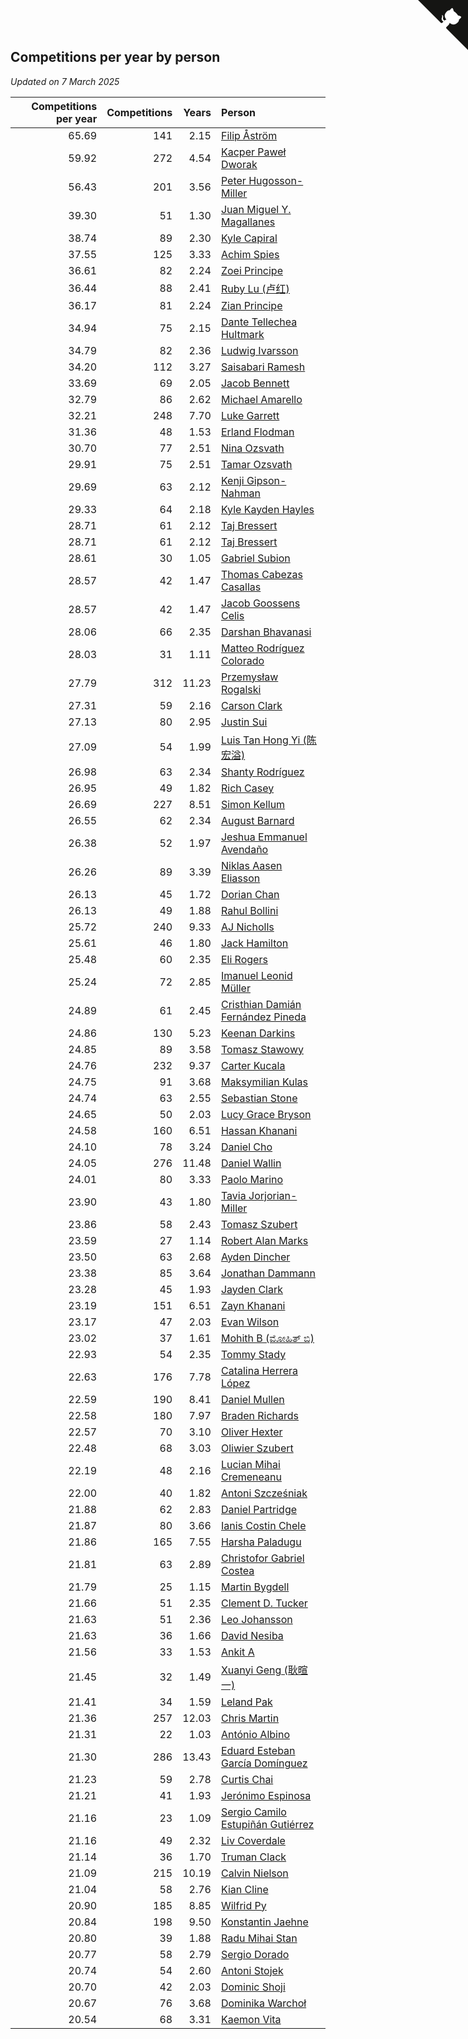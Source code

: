 ## Competitions per year by person

*Updated on  7 March 2025*

| Competitions per year | Competitions | Years | Person |
| ---: | ---: | ---: | :--- |
| 65.69 | 141 | 2.15 | [Filip Åström](https://www.worldcubeassociation.org/persons/2023ASTR01) |
| 59.92 | 272 | 4.54 | [Kacper Paweł Dworak](https://www.worldcubeassociation.org/persons/2020DWOR01) |
| 56.43 | 201 | 3.56 | [Peter Hugosson-Miller](https://www.worldcubeassociation.org/persons/2021HUGO01) |
| 39.30 | 51 | 1.30 | [Juan Miguel Y. Magallanes](https://www.worldcubeassociation.org/persons/2023MAGA09) |
| 38.74 | 89 | 2.30 | [Kyle Capiral](https://www.worldcubeassociation.org/persons/2022CAPI02) |
| 37.55 | 125 | 3.33 | [Achim Spies](https://www.worldcubeassociation.org/persons/2021SPIE01) |
| 36.61 | 82 | 2.24 | [Zoei Principe](https://www.worldcubeassociation.org/persons/2022PRIN09) |
| 36.44 | 88 | 2.41 | [Ruby Lu (卢红)](https://www.worldcubeassociation.org/persons/2022LURU01) |
| 36.17 | 81 | 2.24 | [Zian Principe](https://www.worldcubeassociation.org/persons/2022PRIN08) |
| 34.94 | 75 | 2.15 | [Dante Tellechea Hultmark](https://www.worldcubeassociation.org/persons/2023HULT01) |
| 34.79 | 82 | 2.36 | [Ludwig Ivarsson](https://www.worldcubeassociation.org/persons/2022IVAR01) |
| 34.20 | 112 | 3.27 | [Saisabari Ramesh](https://www.worldcubeassociation.org/persons/2021RAME01) |
| 33.69 | 69 | 2.05 | [Jacob Bennett](https://www.worldcubeassociation.org/persons/2023BENN04) |
| 32.79 | 86 | 2.62 | [Michael Amarello](https://www.worldcubeassociation.org/persons/2022AMAR09) |
| 32.21 | 248 | 7.70 | [Luke Garrett](https://www.worldcubeassociation.org/persons/2017GARR05) |
| 31.36 | 48 | 1.53 | [Erland Flodman](https://www.worldcubeassociation.org/persons/2023FLOD01) |
| 30.70 | 77 | 2.51 | [Nina Ozsvath](https://www.worldcubeassociation.org/persons/2022OZSV03) |
| 29.91 | 75 | 2.51 | [Tamar Ozsvath](https://www.worldcubeassociation.org/persons/2022OZSV04) |
| 29.69 | 63 | 2.12 | [Kenji Gipson-Nahman](https://www.worldcubeassociation.org/persons/2023GIPS01) |
| 29.33 | 64 | 2.18 | [Kyle Kayden Hayles](https://www.worldcubeassociation.org/persons/2022HAYL02) |
| 28.71 | 61 | 2.12 | [Taj Bressert](https://www.worldcubeassociation.org/persons/2023BRES01) |
| 28.71 | 61 | 2.12 | [Taj Bressert](https://www.worldcubeassociation.org/persons/2023BRES01) |
| 28.61 | 30 | 1.05 | [Gabriel Subion](https://www.worldcubeassociation.org/persons/2024SUBI01) |
| 28.57 | 42 | 1.47 | [Thomas Cabezas Casallas](https://www.worldcubeassociation.org/persons/2023CASA08) |
| 28.57 | 42 | 1.47 | [Jacob Goossens Celis](https://www.worldcubeassociation.org/persons/2023CELI06) |
| 28.06 | 66 | 2.35 | [Darshan Bhavanasi](https://www.worldcubeassociation.org/persons/2022BHAV01) |
| 28.03 | 31 | 1.11 | [Matteo Rodríguez Colorado](https://www.worldcubeassociation.org/persons/2024COLO04) |
| 27.79 | 312 | 11.23 | [Przemysław Rogalski](https://www.worldcubeassociation.org/persons/2013ROGA02) |
| 27.31 | 59 | 2.16 | [Carson Clark](https://www.worldcubeassociation.org/persons/2023CLAR02) |
| 27.13 | 80 | 2.95 | [Justin Sui](https://www.worldcubeassociation.org/persons/2022SUIJ01) |
| 27.09 | 54 | 1.99 | [Luis Tan Hong Yi (陈宏溢)](https://www.worldcubeassociation.org/persons/2023YILU01) |
| 26.98 | 63 | 2.34 | [Shanty Rodríguez](https://www.worldcubeassociation.org/persons/2022CUBI01) |
| 26.95 | 49 | 1.82 | [Rich Casey](https://www.worldcubeassociation.org/persons/2023CASE06) |
| 26.69 | 227 | 8.51 | [Simon Kellum](https://www.worldcubeassociation.org/persons/2016KELL12) |
| 26.55 | 62 | 2.34 | [August Barnard](https://www.worldcubeassociation.org/persons/2022BARN21) |
| 26.38 | 52 | 1.97 | [Jeshua Emmanuel Avendaño](https://www.worldcubeassociation.org/persons/2023AVEN01) |
| 26.26 | 89 | 3.39 | [Niklas Aasen Eliasson](https://www.worldcubeassociation.org/persons/2021ELIA01) |
| 26.13 | 45 | 1.72 | [Dorian Chan](https://www.worldcubeassociation.org/persons/2023DORI01) |
| 26.13 | 49 | 1.88 | [Rahul Bollini](https://www.worldcubeassociation.org/persons/2023BOLL01) |
| 25.72 | 240 | 9.33 | [AJ Nicholls](https://www.worldcubeassociation.org/persons/2015NICH04) |
| 25.61 | 46 | 1.80 | [Jack Hamilton](https://www.worldcubeassociation.org/persons/2023HAMI08) |
| 25.48 | 60 | 2.35 | [Eli Rogers](https://www.worldcubeassociation.org/persons/2022ROGE05) |
| 25.24 | 72 | 2.85 | [Imanuel Leonid Müller](https://www.worldcubeassociation.org/persons/2022MULL02) |
| 24.89 | 61 | 2.45 | [Cristhian Damián Fernández Pineda](https://www.worldcubeassociation.org/persons/2022PINE05) |
| 24.86 | 130 | 5.23 | [Keenan Darkins](https://www.worldcubeassociation.org/persons/2019DARK02) |
| 24.85 | 89 | 3.58 | [Tomasz Stawowy](https://www.worldcubeassociation.org/persons/2021STAW01) |
| 24.76 | 232 | 9.37 | [Carter Kucala](https://www.worldcubeassociation.org/persons/2015KUCA01) |
| 24.75 | 91 | 3.68 | [Maksymilian Kulas](https://www.worldcubeassociation.org/persons/2021KULA02) |
| 24.74 | 63 | 2.55 | [Sebastian Stone](https://www.worldcubeassociation.org/persons/2022STON09) |
| 24.65 | 50 | 2.03 | [Lucy Grace Bryson](https://www.worldcubeassociation.org/persons/2023BRYS01) |
| 24.58 | 160 | 6.51 | [Hassan Khanani](https://www.worldcubeassociation.org/persons/2018KHAN26) |
| 24.10 | 78 | 3.24 | [Daniel Cho](https://www.worldcubeassociation.org/persons/2021CHOD01) |
| 24.05 | 276 | 11.48 | [Daniel Wallin](https://www.worldcubeassociation.org/persons/2013WALL03) |
| 24.01 | 80 | 3.33 | [Paolo Marino](https://www.worldcubeassociation.org/persons/2021MARI04) |
| 23.90 | 43 | 1.80 | [Tavia Jorjorian-Miller](https://www.worldcubeassociation.org/persons/2023JORJ01) |
| 23.86 | 58 | 2.43 | [Tomasz Szubert](https://www.worldcubeassociation.org/persons/2022SZUB02) |
| 23.59 | 27 | 1.14 | [Robert Alan Marks](https://www.worldcubeassociation.org/persons/2024MARK03) |
| 23.50 | 63 | 2.68 | [Ayden Dincher](https://www.worldcubeassociation.org/persons/2022DINC01) |
| 23.38 | 85 | 3.64 | [Jonathan Dammann](https://www.worldcubeassociation.org/persons/2021DAMM01) |
| 23.28 | 45 | 1.93 | [Jayden Clark](https://www.worldcubeassociation.org/persons/2023CLAR13) |
| 23.19 | 151 | 6.51 | [Zayn Khanani](https://www.worldcubeassociation.org/persons/2018KHAN28) |
| 23.17 | 47 | 2.03 | [Evan Wilson](https://www.worldcubeassociation.org/persons/2023WILS11) |
| 23.02 | 37 | 1.61 | [Mohith B (ಮೋಹಿತ್ ಬಿ)](https://www.worldcubeassociation.org/persons/2023BMOH01) |
| 22.93 | 54 | 2.35 | [Tommy Stady](https://www.worldcubeassociation.org/persons/2022STAD01) |
| 22.63 | 176 | 7.78 | [Catalina Herrera López](https://www.worldcubeassociation.org/persons/2017LOPE31) |
| 22.59 | 190 | 8.41 | [Daniel Mullen](https://www.worldcubeassociation.org/persons/2016MULL04) |
| 22.58 | 180 | 7.97 | [Braden Richards](https://www.worldcubeassociation.org/persons/2017RICH02) |
| 22.57 | 70 | 3.10 | [Oliver Hexter](https://www.worldcubeassociation.org/persons/2022HEXT01) |
| 22.48 | 68 | 3.03 | [Oliwier Szubert](https://www.worldcubeassociation.org/persons/2022SZUB01) |
| 22.19 | 48 | 2.16 | [Lucian Mihai Cremeneanu](https://www.worldcubeassociation.org/persons/2023CREM01) |
| 22.00 | 40 | 1.82 | [Antoni Szcześniak](https://www.worldcubeassociation.org/persons/2023SZCZ04) |
| 21.88 | 62 | 2.83 | [Daniel Partridge](https://www.worldcubeassociation.org/persons/2022PART02) |
| 21.87 | 80 | 3.66 | [Ianis Costin Chele](https://www.worldcubeassociation.org/persons/2021CHEL01) |
| 21.86 | 165 | 7.55 | [Harsha Paladugu](https://www.worldcubeassociation.org/persons/2017PALA08) |
| 21.81 | 63 | 2.89 | [Christofor Gabriel Costea](https://www.worldcubeassociation.org/persons/2022COST03) |
| 21.79 | 25 | 1.15 | [Martin Bygdell](https://www.worldcubeassociation.org/persons/2024BYGD01) |
| 21.66 | 51 | 2.35 | [Clement D. Tucker](https://www.worldcubeassociation.org/persons/2022TUCK09) |
| 21.63 | 51 | 2.36 | [Leo Johansson](https://www.worldcubeassociation.org/persons/2022JOHA08) |
| 21.63 | 36 | 1.66 | [David Nesiba](https://www.worldcubeassociation.org/persons/2023NESI01) |
| 21.56 | 33 | 1.53 | [Ankit A](https://www.worldcubeassociation.org/persons/2023AANK01) |
| 21.45 | 32 | 1.49 | [Xuanyi Geng (耿暄一)](https://www.worldcubeassociation.org/persons/2023GENG02) |
| 21.41 | 34 | 1.59 | [Leland Pak](https://www.worldcubeassociation.org/persons/2023PAKL02) |
| 21.36 | 257 | 12.03 | [Chris Martin](https://www.worldcubeassociation.org/persons/2013MART03) |
| 21.31 | 22 | 1.03 | [António Albino](https://www.worldcubeassociation.org/persons/2024ALBI01) |
| 21.30 | 286 | 13.43 | [Eduard Esteban García Domínguez](https://www.worldcubeassociation.org/persons/2011EDUA01) |
| 21.23 | 59 | 2.78 | [Curtis Chai](https://www.worldcubeassociation.org/persons/2022CHAI02) |
| 21.21 | 41 | 1.93 | [Jerónimo Espinosa](https://www.worldcubeassociation.org/persons/2023ESPI07) |
| 21.16 | 23 | 1.09 | [Sergio Camilo Estupiñán Gutiérrez](https://www.worldcubeassociation.org/persons/2024GUTI02) |
| 21.16 | 49 | 2.32 | [Liv Coverdale](https://www.worldcubeassociation.org/persons/2022COVE02) |
| 21.14 | 36 | 1.70 | [Truman Clack](https://www.worldcubeassociation.org/persons/2023CLAC02) |
| 21.09 | 215 | 10.19 | [Calvin Nielson](https://www.worldcubeassociation.org/persons/2014NIEL03) |
| 21.04 | 58 | 2.76 | [Kian Cline](https://www.worldcubeassociation.org/persons/2022CLIN01) |
| 20.90 | 185 | 8.85 | [Wilfrid Py](https://www.worldcubeassociation.org/persons/2016PYWI01) |
| 20.84 | 198 | 9.50 | [Konstantin Jaehne](https://www.worldcubeassociation.org/persons/2015JAEH01) |
| 20.80 | 39 | 1.88 | [Radu Mihai Stan](https://www.worldcubeassociation.org/persons/2023STAN09) |
| 20.77 | 58 | 2.79 | [Sergio Dorado](https://www.worldcubeassociation.org/persons/2022CORR05) |
| 20.74 | 54 | 2.60 | [Antoni Stojek](https://www.worldcubeassociation.org/persons/2022STOJ03) |
| 20.70 | 42 | 2.03 | [Dominic Shoji](https://www.worldcubeassociation.org/persons/2023SHOJ01) |
| 20.67 | 76 | 3.68 | [Dominika Warchoł](https://www.worldcubeassociation.org/persons/2021WARC01) |
| 20.54 | 68 | 3.31 | [Kaemon Vita](https://www.worldcubeassociation.org/persons/2021VITA01) |


<a href="https://github.com/jonatanklosko/wca_statistics" class="github-corner" aria-label="View source on Github"><svg width="80" height="80" viewBox="0 0 250 250" style="fill:#151513; color:#fff; position: absolute; top: 0; border: 0; right: 0;" aria-hidden="true"><path d="M0,0 L115,115 L130,115 L142,142 L250,250 L250,0 Z"></path><path d="M128.3,109.0 C113.8,99.7 119.0,89.6 119.0,89.6 C122.0,82.7 120.5,78.6 120.5,78.6 C119.2,72.0 123.4,76.3 123.4,76.3 C127.3,80.9 125.5,87.3 125.5,87.3 C122.9,97.6 130.6,101.9 134.4,103.2" fill="currentColor" style="transform-origin: 130px 106px;" class="octo-arm"></path><path d="M115.0,115.0 C114.9,115.1 118.7,116.5 119.8,115.4 L133.7,101.6 C136.9,99.2 139.9,98.4 142.2,98.6 C133.8,88.0 127.5,74.4 143.8,58.0 C148.5,53.4 154.0,51.2 159.7,51.0 C160.3,49.4 163.2,43.6 171.4,40.1 C171.4,40.1 176.1,42.5 178.8,56.2 C183.1,58.6 187.2,61.8 190.9,65.4 C194.5,69.0 197.7,73.2 200.1,77.6 C213.8,80.2 216.3,84.9 216.3,84.9 C212.7,93.1 206.9,96.0 205.4,96.6 C205.1,102.4 203.0,107.8 198.3,112.5 C181.9,128.9 168.3,122.5 157.7,114.1 C157.9,116.9 156.7,120.9 152.7,124.9 L141.0,136.5 C139.8,137.7 141.6,141.9 141.8,141.8 Z" fill="currentColor" class="octo-body"></path></svg></a><style>.github-corner:hover .octo-arm{animation:octocat-wave 560ms ease-in-out}@keyframes octocat-wave{0%,100%{transform:rotate(0)}20%,60%{transform:rotate(-25deg)}40%,80%{transform:rotate(10deg)}}@media (max-width:500px){.github-corner:hover .octo-arm{animation:none}.github-corner .octo-arm{animation:octocat-wave 560ms ease-in-out}}</style>
